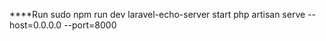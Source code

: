 ****Run
 sudo npm run dev
 laravel-echo-server start
 php artisan serve --host=0.0.0.0 --port=8000

